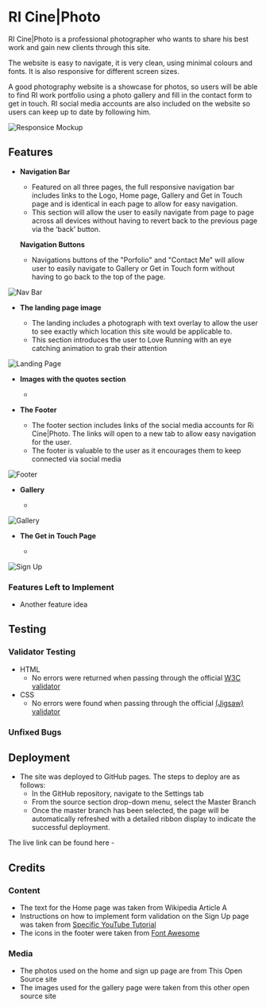 # RI Cine|Photo

RI Cine|Photo is a professional photographer who wants to share his best work and gain new clients through this site.

The website is easy to navigate, it is very clean, using minimal colours and fonts. It is also responsive for different screen sizes.

A good photography website is a showcase for photos, so users will be able to find RI work portfolio using a photo gallery and fill in the contact form to get in touch. RI social media accounts are also included on the website so users can keep up to date by following him.

![Responsice Mockup]()

## Features 

- __Navigation Bar__

  - Featured on all three pages, the full responsive navigation bar includes links to the Logo, Home page, Gallery and Get in Touch page and is identical in each page to allow for easy navigation.
  - This section will allow the user to easily navigate from page to page across all devices without having to revert back to the previous page via the ‘back’ button.  

  __Navigation Buttons__

  - Navigations buttons of the "Porfolio" and "Contact Me" will allow user to easily navigate to Gallery or Get in Touch form without having to go back to the top of the page.

![Nav Bar]()

- __The landing page image__

  - The landing includes a photograph with text overlay to allow the user to see exactly which location this site would be applicable to. 
  - This section introduces the user to Love Running with an eye catching animation to grab their attention

![Landing Page]()

- __Images with the quotes section__

  - 

- __The Footer__ 

  - The footer section includes links of the social media accounts for Ri Cine|Photo. The links will open to a new tab to allow easy navigation for the user. 
  - The footer is valuable to the user as it encourages them to keep connected via social media

![Footer]()

- __Gallery__

  -  

![Gallery]()

- __The Get in Touch Page__

  -  

![Sign Up]()


### Features Left to Implement

- Another feature idea

## Testing 

### Validator Testing 

- HTML
  - No errors were returned when passing through the official [W3C validator]()
- CSS
  - No errors were found when passing through the official [(Jigsaw) validator]()

### Unfixed Bugs



## Deployment

- The site was deployed to GitHub pages. The steps to deploy are as follows: 
  - In the GitHub repository, navigate to the Settings tab 
  - From the source section drop-down menu, select the Master Branch
  - Once the master branch has been selected, the page will be automatically refreshed with a detailed ribbon display to indicate the successful deployment. 

The live link can be found here - 


## Credits 



### Content 

- The text for the Home page was taken from Wikipedia Article A
- Instructions on how to implement form validation on the Sign Up page was taken from [Specific YouTube Tutorial](https://www.youtube.com/)
- The icons in the footer were taken from [Font Awesome](https://fontawesome.com/)

### Media

- The photos used on the home and sign up page are from This Open Source site
- The images used for the gallery page were taken from this other open source site
